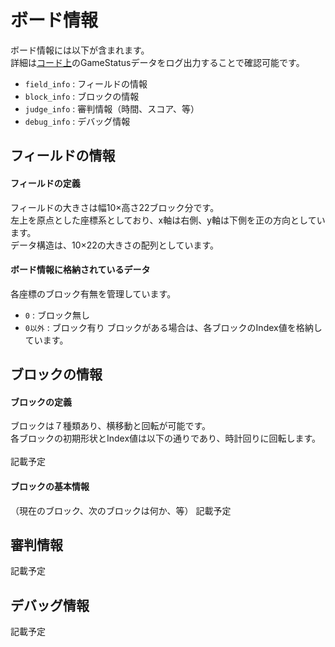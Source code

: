 # ボード情報

ボード情報には以下が含まれます。<br>
詳細は[コード上](../../../board_controller.py)のGameStatusデータをログ出力することで確認可能です。

* `field_info` : フィールドの情報
* `block_info` : ブロックの情報
* `judge_info` : 審判情報（時間、スコア、等）
* `debug_info` : デバッグ情報

## フィールドの情報

#### フィールドの定義
フィールドの大きさは幅10×高さ22ブロック分です。<br>
左上を原点とした座標系としており、x軸は右側、y軸は下側を正の方向としています。<br>
データ構造は、10×22の大きさの配列としています。
<br>
#### ボード情報に格納されているデータ

各座標のブロック有無を管理しています。
* `0` : ブロック無し
* `0以外` : ブロック有り
ブロックがある場合は、各ブロックのIndex値を格納しています。

## ブロックの情報

#### ブロックの定義
ブロックは７種類あり、横移動と回転が可能です。<br>
各ブロックの初期形状とIndex値は以下の通りであり、時計回りに回転します。<br>
<br>
記載予定

#### ブロックの基本情報


（現在のブロック、次のブロックは何か、等）
記載予定

## 審判情報

記載予定

## デバッグ情報

記載予定
